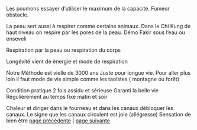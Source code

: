 Les poumons essayer d’utiliser le maximum de la capacité.
Fumeur obstacle.

La peau sert aussi à respirer comme certains animaux. Dans le Chi Kung de haut niveau on respire par les pores de la peau. 
Démo Fakir sous l’eau ou enseveli 

Respiration par la peau ou respiration du corps

Longévité vient de énergie et mode de respiration

Notre Méthode est vielle de 3000 ans
Juste pour longue vie. Pour aller plus loin il faut mode de vie simple comme les taoïstes ( montagne ou forêt)


Condition
pratique 2 fois assidu et sérieuse
Garanti la belle vie
Régulièrement au temps fixe matin et soir

Chaleur et diriger dans le fourneau et dans les canaux débloquer les canaux. Le signe que les canaux circulent est joie (allégresse)
Sensation de bien être
[page précédente](2024-04-14-03.md) | [page suivante](2024-04-14-05.md)